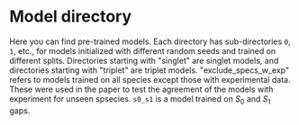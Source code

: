 # Model directory
Here you can find pre-trained models. Each directory has sub-directories `0`, `1`, etc., for models initialized with different random seeds and trained on different splits. Directories starting with "singlet" are singlet models, and directories starting with "triplet" are triplet models. "exclude_specs_w_exp" refers to models trained on all species except those with experimental data. These were used in the paper to test the agreement of the models with experiment for unseen spsecies. `s0_s1` is a model trained on $S_0$ and $S_1$ gaps.
